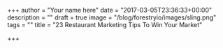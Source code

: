 +++
author = "Your name here"
date = "2017-03-05T23:36:33+00:00"
description = ""
draft = true
image = "/blog/forestryio/images/sling.png"
tags = ""
title = "23 Restaurant Marketing Tips To Win Your Market"

+++
